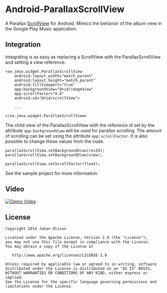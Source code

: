 Android-ParallaxScrollView
==========================

A Parallax [ScrollView](http://developer.android.com/reference/android/widget/ScrollView.html) for Android. Mimics the behavior of the album view in the Google Play Music application.

## Integration
Integrating is as easy as replacing a ScrollView with the ParallaxScrollView and setting a view reference.

    <se.jmvo.widget.ParallaxScrollView
        android:layout_width="match_parent"
        android:layout_height="match_parent"
        android:fillViewport="true"
        app:backgroundView="@+id/imageView"
        app:scrollFactor="0.6"
        android:id="@+id/scrollView">

        ...

    </se.jmvo.widget.ParallaxScrollView>

The child view of the ParallaxScrollView with the reference id set by the attribute
`app:backgroundView` will be used for parallax scrolling. The amount of scrolling can be set
using the attribute `app:scrollFactor`. It is also possible to change these values from the code.

    parallaxScrollView.setBackgroundView(resId);
    parallaxScrollView.setBackgroundView(view);

    parallaxScrollView.setScrollFactor(float);

See the sample project for more information.

## Video

[![Demo Video](http://img.youtube.com/vi/xCnHY1so_lw/0.jpg)](https://www.youtube.com/watch?v=xCnHY1so_lw)

## License

    Copyright 2014 Johan Olsson

    Licensed under the Apache License, Version 2.0 (the "License");
    you may not use this file except in compliance with the License.
    You may obtain a copy of the License at

       http://www.apache.org/licenses/LICENSE-2.0

    Unless required by applicable law or agreed to in writing, software
    distributed under the License is distributed on an "AS IS" BASIS,
    WITHOUT WARRANTIES OR CONDITIONS OF ANY KIND, either express or implied.
    See the License for the specific language governing permissions and
    limitations under the License.